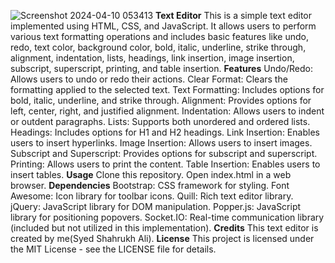 ![Screenshot 2024-04-10 053413](https://github.com/syed8509/Text-Editor/assets/143701532/1c317272-6d17-4972-8c3b-92b7f2dba5dc)
**Text Editor**
This is a simple text editor implemented using HTML, CSS, and JavaScript. 
It allows users to perform various text formatting operations and includes basic features like undo, redo,
text color, background color, bold, italic, underline, strike through, alignment, indentation, lists, headings,
link insertion, image insertion, subscript, superscript, printing, and table insertion.
**Features**
Undo/Redo: Allows users to undo or redo their actions.
Clear Format: Clears the formatting applied to the selected text.
Text Formatting: Includes options for bold, italic, underline, and strike through.
Alignment: Provides options for left, center, right, and justified alignment.
Indentation: Allows users to indent or outdent paragraphs.
Lists: Supports both unordered and ordered lists.
Headings: Includes options for H1 and H2 headings.
Link Insertion: Enables users to insert hyperlinks.
Image Insertion: Allows users to insert images.
Subscript and Superscript: Provides options for subscript and superscript.
Printing: Allows users to print the content.
Table Insertion: Enables users to insert tables.
**Usage**
Clone this repository.
Open index.html in a web browser.
**Dependencies**
Bootstrap: CSS framework for styling.
Font Awesome: Icon library for toolbar icons.
Quill: Rich text editor library.
jQuery: JavaScript library for DOM manipulation.
Popper.js: JavaScript library for positioning popovers.
Socket.IO: Real-time communication library (included but not utilized in this implementation).
**Credits**
This text editor is created by me(Syed Shahrukh Ali).
**License**
This project is licensed under the MIT License - see the LICENSE file for details.
